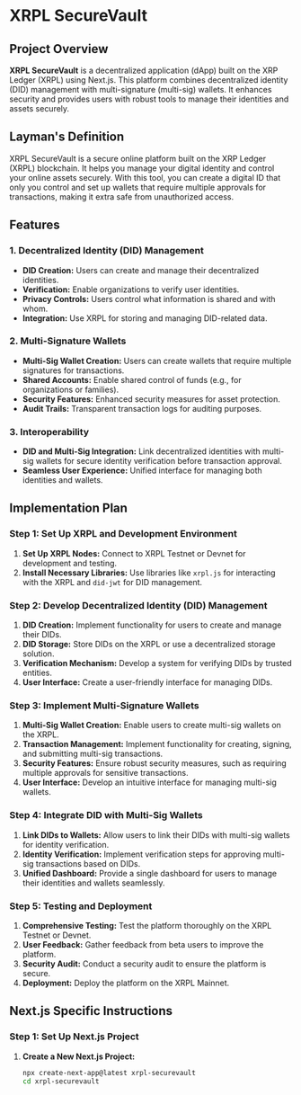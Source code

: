 # XRPL SecureVault

## Project Overview

**XRPL SecureVault** is a decentralized application (dApp) built on the XRP Ledger (XRPL) using Next.js. This platform combines decentralized identity (DID) management with multi-signature (multi-sig) wallets. It enhances security and provides users with robust tools to manage their identities and assets securely.

## Layman's Definition

XRPL SecureVault is a secure online platform built on the XRP Ledger (XRPL) blockchain. It helps you manage your digital identity and control your online assets securely. With this tool, you can create a digital ID that only you control and set up wallets that require multiple approvals for transactions, making it extra safe from unauthorized access.

## Features

### 1. Decentralized Identity (DID) Management

- **DID Creation:** Users can create and manage their decentralized identities.
- **Verification:** Enable organizations to verify user identities.
- **Privacy Controls:** Users control what information is shared and with whom.
- **Integration:** Use XRPL for storing and managing DID-related data.

### 2. Multi-Signature Wallets

- **Multi-Sig Wallet Creation:** Users can create wallets that require multiple signatures for transactions.
- **Shared Accounts:** Enable shared control of funds (e.g., for organizations or families).
- **Security Features:** Enhanced security measures for asset protection.
- **Audit Trails:** Transparent transaction logs for auditing purposes.

### 3. Interoperability

- **DID and Multi-Sig Integration:** Link decentralized identities with multi-sig wallets for secure identity verification before transaction approval.
- **Seamless User Experience:** Unified interface for managing both identities and wallets.

## Implementation Plan

### Step 1: Set Up XRPL and Development Environment

1. **Set Up XRPL Nodes:** Connect to XRPL Testnet or Devnet for development and testing.
2. **Install Necessary Libraries:** Use libraries like `xrpl.js` for interacting with the XRPL and `did-jwt` for DID management.

### Step 2: Develop Decentralized Identity (DID) Management

1. **DID Creation:** Implement functionality for users to create and manage their DIDs.
2. **DID Storage:** Store DIDs on the XRPL or use a decentralized storage solution.
3. **Verification Mechanism:** Develop a system for verifying DIDs by trusted entities.
4. **User Interface:** Create a user-friendly interface for managing DIDs.

### Step 3: Implement Multi-Signature Wallets

1. **Multi-Sig Wallet Creation:** Enable users to create multi-sig wallets on the XRPL.
2. **Transaction Management:** Implement functionality for creating, signing, and submitting multi-sig transactions.
3. **Security Features:** Ensure robust security measures, such as requiring multiple approvals for sensitive transactions.
4. **User Interface:** Develop an intuitive interface for managing multi-sig wallets.

### Step 4: Integrate DID with Multi-Sig Wallets

1. **Link DIDs to Wallets:** Allow users to link their DIDs with multi-sig wallets for identity verification.
2. **Identity Verification:** Implement verification steps for approving multi-sig transactions based on DIDs.
3. **Unified Dashboard:** Provide a single dashboard for users to manage their identities and wallets seamlessly.

### Step 5: Testing and Deployment

1. **Comprehensive Testing:** Test the platform thoroughly on the XRPL Testnet or Devnet.
2. **User Feedback:** Gather feedback from beta users to improve the platform.
3. **Security Audit:** Conduct a security audit to ensure the platform is secure.
4. **Deployment:** Deploy the platform on the XRPL Mainnet.

## Next.js Specific Instructions

### Step 1: Set Up Next.js Project

1. **Create a New Next.js Project:**
   ```bash
   npx create-next-app@latest xrpl-securevault
   cd xrpl-securevault
   ```
